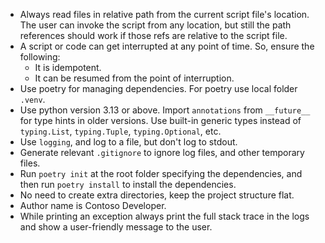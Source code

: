 - Always read files in relative path from the current script file's location. The user can invoke the script from any location, but still the path references should work if those refs are relative to the script file.
- A script or code can get interrupted at any point of time. So, ensure the following:
  + It is idempotent.
  + It can be resumed from the point of interruption.
- Use poetry for managing dependencies. For poetry use local folder `.venv`.
- Use python version 3.13 or above. Import `annotations` from `__future__` for type hints in older versions. Use built-in generic types instead of `typing.List`, `typing.Tuple`, `typing.Optional`, etc.
- Use `logging`, and log to a file, but don't log to stdout.
- Generate relevant `.gitignore` to ignore log files, and other temporary files.
- Run `poetry init` at the root folder specifying the dependencies, and then run `poetry install` to install the dependencies.
- No need to create extra directories, keep the project structure flat.
- Author name is Contoso Developer.
- While printing an exception always print the full stack trace in the logs and show a user-friendly message to the user.